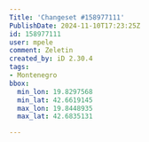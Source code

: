 ```yaml
---
Title: 'Changeset #158977111'
PublishDate: 2024-11-10T17:23:25Z
id: 158977111
user: mpele
comment: Zeletin
created_by: iD 2.30.4
tags:
- Montenegro
bbox:
  min_lon: 19.8297568
  min_lat: 42.6619145
  max_lon: 19.8448935
  max_lat: 42.6835131

---
```

